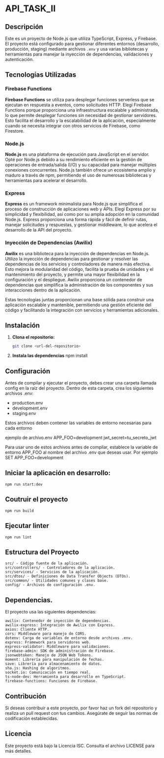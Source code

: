# API_TASK_II

## Descripción

Este es un proyecto de Node.js que utiliza TypeScript, Express, y Firebase. El proyecto está configurado para gestionar diferentes entornos (desarrollo, producción, staging) mediante archivos `.env` y usa varias bibliotecas y herramientas para manejar la inyección de dependencias, validaciones y autenticación.

## Tecnologías Utilizadas

### Firebase Functions

**Firebase Functions** se utiliza para desplegar funciones serverless que se ejecutan en respuesta a eventos, como solicitudes HTTP. Elegí Firebase Functions porque proporciona una infraestructura escalable y administrada, lo que permite desplegar funciones sin necesidad de gestionar servidores. Esto facilita el desarrollo y la escalabilidad de la aplicación, especialmente cuando se necesita integrar con otros servicios de Firebase, como Firestore.

### Node.js

**Node.js** es una plataforma de ejecución para JavaScript en el servidor. Opté por Node.js debido a su rendimiento eficiente en la gestión de operaciones de entrada/salida (I/O) y su capacidad para manejar múltiples conexiones concurrentes. Node.js también ofrece un ecosistema amplio y maduro a través de npm, permitiendo el uso de numerosas bibliotecas y herramientas para acelerar el desarrollo.

### Express

**Express** es un framework minimalista para Node.js que simplifica el proceso de construcción de aplicaciones web y APIs. 
Elegí Express por su simplicidad y flexibilidad, así como por su amplia adopción en la comunidad Node.js. Express proporciona una forma rápida y fácil de definir rutas, manejar solicitudes y respuestas, y gestionar middleware, lo que acelera el desarrollo de la API del proyecto.

### Inyección de Dependencias (Awilix)

**Awilix** es una biblioteca para la inyección de dependencias en Node.js. Utilizo la inyección de dependencias para gestionar y resolver las dependencias de los servicios y controladores de manera más efectiva. Esto mejora la modularidad del código, facilita la prueba de unidades y el mantenimiento del proyecto, y permite una mayor flexibilidad en la configuración y el despliegue. Awilix proporciona un contenedor de dependencias que simplifica la administración de los componentes y sus interacciones dentro de la aplicación.

Estas tecnologías juntas proporcionan una base sólida para construir una aplicación escalable y mantenible, permitiendo una gestión eficiente del código y facilitando la integración con servicios y herramientas adicionales.


## Instalación

1. **Clona el repositorio:**

   ```bash
   git clone <url-del-repositorio>

2. **Instala las dependencias**
    npm install

## Configuración
Antes de compilar y ejecutar el proyecto, debes crear una carpeta llamada config en la raíz del proyecto. Dentro de esta carpeta, crea los siguientes archivos .env:

- production.env
- development.env
- staging.env

Estos archivos deben contener las variables de entorno necesarias para cada entorno

ejemplo de archivo.env
APP_FOO=development
jwt_secret=tu_secreto_jwt

Para usar uno de estos archivos antes de compilar, 
establece la variable de entorno APP_FOO al nombre del archivo .env que deseas usar. 
Por ejemplo SET APP_FOO=development

## Iniciar la aplicación en desarrollo:
    npm run start:dev

## Coutruir el proyecto
    npm run build

## Ejecutar linter
    npm run lint

## Estructura del Proyecto

    src/ - Código fuente de la aplicación.
    src/controllers/ - Controladores de la aplicación.
    src/services/ - Servicios de la aplicación.
    src/dtos/ - Definiciones de Data Transfer Objects (DTOs).
    src/common/ - Utilidades comunes y clases base.
    config/ - Archivos de configuración .env.

## Dependencias.

El proyecto usa las siguientes dependencias:

    awilix: Contenedor de inyección de dependencias.
    awilix-express: Integración de Awilix con Express.
    axios: Cliente HTTP.
    cors: Middleware para manejo de CORS.
    dotenv: Carga de variables de entorno desde archivos .env.
    express: Framework para servidores web.
    express-validator: Middleware para validaciones.
    firebase-admin: SDK de administración de Firebase.
    jsonwebtoken: Manejo de JSON Web Tokens.
    moment: Librería para manipulación de fechas.
    save: Librería para almacenamiento de datos.
    sha.js: Hashing de algoritmos.
    socket.io: Comunicación en tiempo real.
    ts-node-dev: Herramienta para desarrollo en TypeScript.
    firebase-functions: Funciones de Firebase.

## Contribución
Si deseas contribuir a este proyecto, por favor haz un fork del repositorio y realiza un pull request con tus cambios. Asegúrate de seguir las normas de codificación establecidas.

## Licencia
Este proyecto está bajo la Licencia ISC. Consulta el archivo LICENSE para más detalles.

